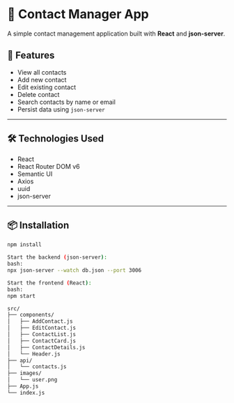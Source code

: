 # 📇 Contact Manager App

A simple contact management application built with **React** and **json-server**.

## 🚀 Features

- View all contacts
- Add new contact
- Edit existing contact
- Delete contact
- Search contacts by name or email
- Persist data using `json-server`

---

## 🛠 Technologies Used

- React
- React Router DOM v6
- Semantic UI
- Axios
- uuid
- json-server

---

## 📦 Installation

```bash
npm install

Start the backend (json-server):
bash:
npx json-server --watch db.json --port 3006

Start the frontend (React):
bash:
npm start

src/
├── components/
│   ├── AddContact.js
│   ├── EditContact.js
│   ├── ContactList.js
│   ├── ContactCard.js
│   ├── ContactDetails.js
│   └── Header.js
├── api/
│   └── contacts.js
├── images/
│   └── user.png
├── App.js
└── index.js
